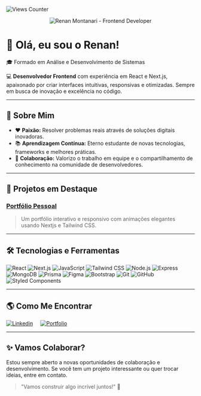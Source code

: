 ![Views Counter](https://views-counter.vercel.app/badge?pageId=renawmontanari&leftColor=000000&rightColor=0adb3f&type=total&label=TOTAL%20DE%20VISUALIZAÇÕES&style=none)

<p align="center">
  <img src="https://media.licdn.com/dms/image/v2/C4D16AQE_BtgWt3EZwQ/profile-displaybackgroundimage-shrink_350_1400/profile-displaybackgroundimage-shrink_350_1400/0/1659471061121?e=1740614400&v=beta&t=iYczAqxKdxUJQg7iLpKEZOsIR1vRaF3kCClZOTuFZe8" alt="Renan Montanari - Frontend Developer" />
</p>

# 👋 Olá, eu sou o Renan!

🎓 Formado em Análise e Desenvolvimento de Sistemas

💻 **Desenvolvedor Frontend** com experiência em React e Next.js, apaixonado por criar interfaces intuitivas, responsivas e otimizadas. Sempre em busca de inovação e excelência no código.

---

## 🌟 Sobre Mim

- ❤️ **Paixão:** Resolver problemas reais através de soluções digitais inovadoras.
- 📚 **Aprendizagem Contínua:** Eterno estudante de novas tecnologias, frameworks e melhores práticas.
- 🤝 **Colaboração:** Valorizo o trabalho em equipe e o compartilhamento de conhecimento na comunidade de desenvolvedores.

---

## 🚀 Projetos em Destaque

### [**Portfólio Pessoal**](https://bit.ly/renapfolio)
> Um portfólio interativo e responsivo com animações elegantes usando Nextjs e Tailwind CSS.


---

## 🛠️ Tecnologias e Ferramentas  

<p align="left">
  <img src="https://img.shields.io/badge/-React-61DAFB?logo=react&logoColor=black&style=for-the-badge" alt="React" />
  <img src="https://img.shields.io/badge/-Next.js-000000?logo=next.js&logoColor=white&style=for-the-badge" alt="Next.js" />
  <img src="https://img.shields.io/badge/-JavaScript-F7DF1E?logo=javascript&logoColor=black&style=for-the-badge" alt="JavaScript" />
  <img src="https://img.shields.io/badge/-TailwindCSS-38B2AC?logo=tailwind-css&logoColor=white&style=for-the-badge" alt="Tailwind CSS" />
  <img src="https://img.shields.io/badge/-Node.js-339933?logo=node.js&logoColor=white&style=for-the-badge" alt="Node.js" />
  <img src="https://img.shields.io/badge/-Express-000000?logo=express&logoColor=white&style=for-the-badge" alt="Express" />
  <img src="https://img.shields.io/badge/-MongoDB-47A248?logo=mongodb&logoColor=white&style=for-the-badge" alt="MongoDB" />
  <img src="https://img.shields.io/badge/-Prisma-2D3748?logo=prisma&logoColor=white&style=for-the-badge" alt="Prisma" />
  <img src="https://img.shields.io/badge/-Figma-F24E1E?logo=figma&logoColor=white&style=for-the-badge" alt="Figma" />
  <img src="https://img.shields.io/badge/-Bootstrap-7952B3?logo=bootstrap&logoColor=white&style=for-the-badge" alt="Bootstrap" />
  <img src="https://img.shields.io/badge/-Git-F05032?logo=git&logoColor=white&style=for-the-badge" alt="Git" />
  <img src="https://img.shields.io/badge/-GitHub-181717?logo=github&logoColor=white&style=for-the-badge" alt="GitHub" />
  <img src="https://img.shields.io/badge/-Styled%20Components-DB7093?logo=styled-components&logoColor=white&style=for-the-badge" alt="Styled Components" />
</p>


---

## 🌎 Como Me Encontrar

<p align="left" style="display: flex; gap: 20px;">
  <a href="https://www.linkedin.com/in/renan-w-montanari/" target="blank">
    <img align="center" src="https://img.shields.io/badge/LinkedIn-0077B5?style=for-the-badge&logo=linkedin&logoColor=white" alt="Linkedin" />
  </a>
  <a href="https://bit.ly/renapfolio" target="blank">
    <img align="center" src="https://img.shields.io/badge/Portfolio-255E63?style=for-the-badge&logo=About.me&logoColor=white" alt="Portfolio" />
  </a>
</p>

---

## ✨ Vamos Colaborar?

Estou sempre aberto a novas oportunidades de colaboração e desenvolvimento. Se você tem um projeto interessante ou quer trocar ideias, entre em contato.  
> "Vamos construir algo incrível juntos!" 🚀
